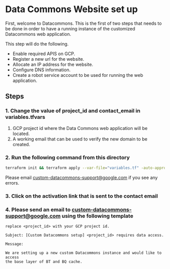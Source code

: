 # Data Commons Website set up

First, welcome to Datacommons. This is the first of two steps that needs to be done
in order to have a running instance of the customized Datacommons web application.

This step will do the following.

- Enable required APIS on GCP.
- Register a new url for the website.
- Allocate an IP address for the website.
- Configure DNS information.
- Create a robot service account to be used for running the web application.

## Steps

### 1. Change the value of project_id and contact_email in variables.tfvars

1. GCP project id where the Data Commons web application will be located.
2. A working email that can be used to verify the new domain to be created.

### 2. Run the following command from this directory

```sh
terraform init && terraform apply --var-file="variables.tf" -auto-approve
```

Please email custom-datacommons-support@google.com if you see any errors.

### 3. Click on the activation link that is sent to the contact email

### 4. Please send an email to custom-datacommons-support@google.com using the following template

```text
replace <project_id> with your GCP project id.

Subject: [Custom Datacommons setup] <project_id> requires data access.

Message:

We are setting up a new custom Datacommons instance and would like to access
the base layer of BT and BQ cache.
```
